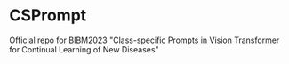 # CSPrompt
Official repo for BIBM2023 "Class-specific Prompts in Vision Transformer for Continual Learning of New Diseases"
